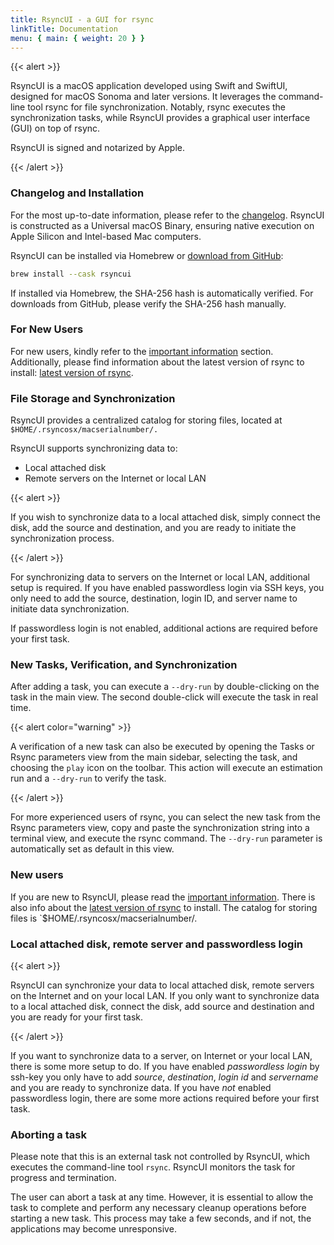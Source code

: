 ```yaml
---
title: RsyncUI - a GUI for rsync
linkTitle: Documentation
menu: { main: { weight: 20 } }
---
```


{{< alert >}}

RsyncUI is a macOS application developed using Swift and SwiftUI, designed for macOS Sonoma and later versions. It leverages the command-line tool rsync
for file synchronization. Notably, rsync executes the synchronization tasks, while RsyncUI provides a graphical user interface (GUI) on top of rsync.

RsyncUI is signed and notarized by Apple.

{{< /alert >}}

### Changelog and Installation

For the most up-to-date information, please refer to the [changelog](/blog/). RsyncUI is constructed as a Universal macOS Binary, ensuring native
execution on Apple Silicon and Intel-based Mac computers.

RsyncUI can be installed via Homebrew or [download from GitHub](https://github.com/rsyncOSX/RsyncUI/releases):

```bash
brew install --cask rsyncui
```

If installed via Homebrew, the SHA-256 hash is automatically verified. For downloads from GitHub, please verify the SHA-256 hash manually.

### For New Users

For new users, kindly refer to the [important information](/docs/important/) section. Additionally, please find information about the
latest version of rsync to install: [latest version of rsync](/docs/rsync/).

### File Storage and Synchronization

RsyncUI provides a centralized catalog for storing files, located at `$HOME/.rsyncosx/macserialnumber/.`

RsyncUI supports synchronizing data to:

- Local attached disk
- Remote servers on the Internet or local LAN

{{< alert >}}

If you wish to synchronize data to a local attached disk, simply connect the disk, add the source and destination,
and you are ready to initiate the synchronization process.

{{< /alert >}}

For synchronizing data to servers on the Internet or local LAN, additional setup is required.
If you have enabled passwordless login via SSH keys, you only need to add the source, destination, login ID,
and server name to initiate data synchronization.

If passwordless login is not enabled, additional actions are required before your first task.

### New Tasks, Verification, and Synchronization

After adding a task, you can execute a `--dry-run` by double-clicking on the
task in the main view. The second double-click will execute the task in real time.

{{< alert color="warning" >}}

A verification of a new task can also be executed by opening the Tasks or Rsync parameters view from the main sidebar, selecting the task,
and choosing the `play` icon on the toolbar. This action will execute an estimation run and a `--dry-run` to verify the task.

{{< /alert >}}

For more experienced users of rsync, you can select the new task from the Rsync parameters view, copy and paste the synchronization
string into a terminal view, and execute the rsync command. The `--dry-run` parameter is automatically set as default in this view.

### New users

If you are new to RsyncUI, please read the [important information](/docs/important/). There is also info about the [latest version of rsync](/docs/rsync/)
to install. The catalog for storing files is `$HOME/.rsyncosx/macserialnumber/.

###  Local attached disk, remote server and passwordless login

{{< alert >}}

RsyncUI can synchronize your data to local attached disk, remote servers on the Internet and on your local LAN. If you only want to
synchronize data to a local attached disk, connect the disk, add source and destination and you are ready for your first task.

{{< /alert >}}

If you want to synchronize data to a server, on Internet or your local LAN, there is some more setup to do.
If you have enabled *passwordless login* by ssh-key you only have to add
*source*, *destination*, *login id* and *servername* and you are ready to synchronize data.
If you have *not* enabled passwordless login, there are some more actions required before your first task.


### Aborting a task

Please note that this is an external task not controlled by RsyncUI, which executes the command-line tool `rsync`. RsyncUI monitors
the task for progress and termination.

The user can abort a task at any time. However, it is essential to allow the task to complete and perform any necessary cleanup
operations before starting a new task. This process may take a few seconds, and if not, the applications may become unresponsive.
